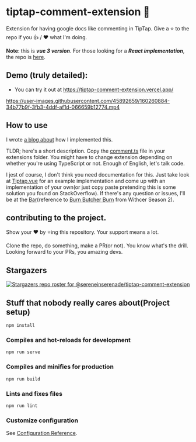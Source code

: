 # tiptap-comment-extension 💬

Extension for having google docs like commenting in TipTap. Give a ⭐️ to the repo if you 👍 / ❤️  what I'm doing.

**Note**: this is ___vue 3 version___. For those looking for a ___React implementation___, the repo is [here](https://github.com/sereneinserenade/tiptap-comment-extension-react).

## Demo (truly detailed):

- You can try it out at https://tiptap-comment-extension.vercel.app/

https://user-images.githubusercontent.com/45892659/160260884-34b77b9f-3fb3-4ddf-af1d-066659b12774.mp4

## How to use

I wrote [a blog about](https://dev.to/sereneinserenade/how-i-implemented-google-docs-like-commenting-in-tiptap-k2k) how I implemented this. 

TLDR; here's a short description. Copy the [comment.ts](src/components/extension/comment.ts) file in your extensions folder. You might have to change extension depending on whether you're using TypeScript or not. Enough of English, let's talk code.

I jest of course, I don't think you need documentation for this. Just take look at [Tiptap.vue](src/components/Tiptap.vue) for an example implementation and come up with an implementation of your own(or just copy paste pretending this is some solution you found on StackOverflow). If there's any question or issues, I'll be at the [Bar](https://github.com/sereneinserenade/tiptap-comment-extension/issues)(reference to [Burn Butcher Burn](https://www.youtube.com/watch?v=qSxBVHqA-RU) from Withcer Season 2).

## contributing to the project.

Show your ❤️ by ⭐️ing this repository. Your support means a lot. 

Clone the repo, do something, make a PR(or not). You know what's the drill. Looking forward to your PRs, you amazing devs.


## Stargazers
[![Stargazers repo roster for @sereneinserenade/tiptap-comment-extension](https://reporoster.com/stars/dark/sereneinserenade/tiptap-comment-extension)](https://github.com/sereneinserenade/tiptap-comment-extension/stargazers)


## Stuff that nobody really cares about(Project setup)
```
npm install
```

### Compiles and hot-reloads for development
```
npm run serve
```

### Compiles and minifies for production
```
npm run build
```

### Lints and fixes files
```
npm run lint
```

### Customize configuration
See [Configuration Reference](https://cli.vuejs.org/config/).
